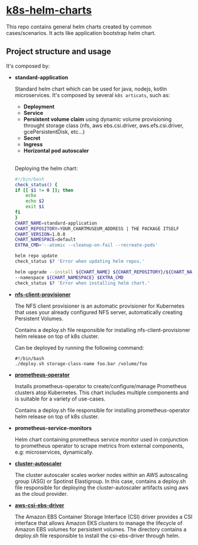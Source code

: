 # [k8s-helm-charts](#https://helm.sh/)

This repo contains general helm charts created by common cases/scenarios. It acts like application bootstrap helm chart.

## **Project structure and usage**

It's composed by:

- **standard-application** 
    
    Standard helm chart which can be used for java, nodejs, kotlin microservices. It's composed by several `k8s articats`, such as:
    - **Deployment**
    - **Service**
    - **Persistent volume claim** using dynamic volume provisioning throught storage class (nfs, aws ebs.csi.driver, aws.efs.csi.driver, gcePersistentDisk, etc...)
    - **Secret**
    - **Ingress**
    - **Horizontal pod autoscaler**
    <br />

    Deploying the helm chart:
    ```bash
    #!/bin/bash
    check_status() {
    if [[ $1 != 0 ]]; then
        echo
        echo $2
        exit $1
    fi
    }
    CHART_NAME=standard-application
    CHART_REPOSITORY=YOUR_CHARTMUSEUM_ADDRESS | THE PACKAGE ITSELF
    CHART_VERSION=1.0.0
    CHART_NAMESPACE=default
    EXTRA_CMD='--atomic --cleanup-on-fail --recreate-pods'

    helm repo update
    check_status $? 'Error when updating helm repos.'

    helm upgrade --install ${CHART_NAME} ${CHART_REPOSITORY}/${CHART_NAME} --version=${CHART_VERSION} \
    --namespace ${CHART_NAMESPACE} $EXTRA_CMD
    check_status $? 'Error when installing helm chart.'
    ```

- **[nfs-client-provisioner](https://github.com/helm/charts/tree/master/stable/nfs-client-provisioner)** 

    The NFS client provisioner is an automatic provisioner for Kubernetes that uses your already configured NFS server, automatically creating Persistent Volumes.

    Contains a deploy.sh file responsible for installing nfs-client-provisioner helm release on top of k8s cluster.

    Can be deployed by running the following command:
    ```
    #!/bin/bash
    ./deploy.sh storage-class-name foo.bar /volume/foo
    ```

- **[prometheus-operator](https://github.com/helm/charts/tree/master/stable/prometheus-operator)** 

    Installs prometheus-operator to create/configure/manage Prometheus clusters atop Kubernetes. This chart includes multiple components and is suitable for a variety of use-cases.

    Contains a deploy.sh file responsible for installing prometheus-operator helm release on top of k8s cluster.

- **prometheus-service-monitors** 

    Helm chart containing prometheus service monitor used in conjunction to prometheus operator to scrape metrics from external components, e.g: microservices, dynamically.

- **[cluster-autoscaler](https://github.com/helm/charts/tree/master/stable/cluster-autoscaler)** 

    The cluster autoscaler scales worker nodes within an AWS autoscaling group (ASG) or Spotinst Elastigroup. In this case,
    contains a deploy.sh file responsible for deploying the cluster-autoscaler artifacts using aws as the cloud provider.

- **[aws-csi-ebs-driver](https://docs.aws.amazon.com/eks/latest/userguide/ebs-csi.html)** 

    The Amazon EBS Container Storage Interface (CSI) driver provides a CSI interface that allows Amazon EKS clusters to manage the lifecycle of Amazon EBS volumes for persistent volumes. The directory contains a deploy.sh file responsible to install the csi-ebs-driver through helm.
